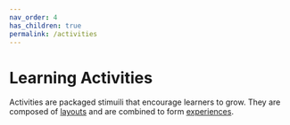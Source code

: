 ```yaml
---
nav_order: 4
has_children: true
permalink: /activities
---
```


# Learning Activities

Activities are packaged stimuili that encourage learners to grow. They are composed of [layouts](../layouts/README.md) and are combined to form [experiences](../experiences/README.md).
